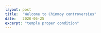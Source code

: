 ```yaml
---
layout: post
title:  "Welcome to Chinmoy controversies"
date:   2020-06-25
excerpt: "temple proper condition"
---
```

